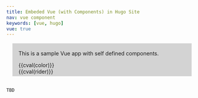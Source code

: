 ```yaml
---
title: Embeded Vue (with Components) in Hugo Site
nav: vue component
keywords: [vue, hugo]
vue: true
---
```


<style>
.param {
    width: 200px;
    margin: 3px;
    background: lightblue;
    display: inline-block;
}
</style>

<div id='sample-app'
 style='background: lightgray; padding: 4px 16px; margin: 16px;'>
    <p>This is a sample Vue app with self defined components.</p>
    <tparam :obj='color'></tparam> {{cval(color)}}
    <br/>
    <tparam :obj='rider'></tparam> {{cval(rider)}}
</div>

<script>
    Vue.component('tparam', {
        props: ['obj'],
        template: `<div class='param'>{{obj.name}} <span @click='on_click'>{{obj.values[obj.i]}}</span></div>`,
        data: function() {
            return {
                value: 1
            }
        },
        methods: {
            on_toggle: function() {

            },
            on_click: function() {
                if (++this.obj.i >= this.obj.values.length)
                    this.obj.i = 0
            }
        }
    })
    var app = new Vue({
        el: '#sample-app',
        //components: ['tparam'],
        data: {
            color: {
                name: 'color',
                i: 0,
                values: ['red', 'green', 'blue']
            },
            rider: {
                'name': 'rider',
                i: 0,
                values: ['ninja', 'bond', 'anold']
            }
        },
        methods: {
            cval: function(c) {
                return c.values[c.i]
            }
        }
    })
</script>

```html

TBD

```
